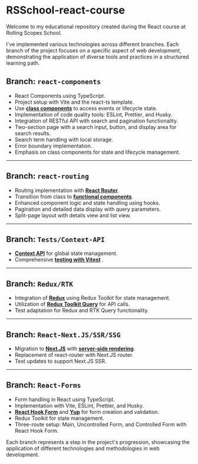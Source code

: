 # RSSchool-react-course
Welcome to my educational repository created during the React course at Rolling Scopes School. 

I've implemented various technologies across different branches. Each branch of the project focuses on a specific aspect of web development, demonstrating the application of diverse tools and practices in a structured learning path.

## Branch: `react-components`

- React Components using TypeScript.
- Project setup with Vite and the react-ts template.
- Use **<ins>class components</ins>** to access events or lifecycle state.
- Implementation of code quality tools: ESLint, Prettier, and Husky.
- Integration of RESTful API with search and pagination functionality.
- Two-section page with a search input, button, and display area for search results.
- Search term handling with local storage.
- Error boundary implementation.
- Emphasis on class components for state and lifecycle management.

---

## Branch: `react-routing`

- Routing implementation with  **<ins>React Router</ins>**.
- Transition from class to **<ins>functional components</ins>**.
- Enhanced component logic and state handling using hooks.
- Pagination and detailed data display with query parameters.
- Split-page layout with details view and list view.

---

## Branch: `Tests/Context-API`

- **<ins>Context API</ins>** for global state management.
- Comprehensive **<ins>testing with Vitest</ins>** .

---

## Branch: `Redux/RTK`

- Integration of **<ins>Redux</ins>**  using Redux Toolkit for state management.
- Utilization of **<ins>Redux Toolkit Query</ins>**  for API calls.
- Test adaptation for Redux and RTK Query functionality.

---

## Branch: `React-Next.JS/SSR/SSG`

- Migration to **<ins>Next.JS</ins>** with **<ins>server-side rendering</ins>**.
- Replacement of react-router with Next.JS router.
- Test updates to support Next.JS SSR.

---

## Branch: `React-Forms`

- Form handling in React using TypeScript.
- Implementation with Vite, ESLint, Prettier, and Husky.
- **<ins>React Hook Form</ins>** and **<ins>Yup</ins>** for form creation and validation.
- Redux Toolkit for state management.
- Three-route setup: Main, Uncontrolled Form, and Controlled Form with React Hook Form.


Each branch represents a step in the project's progression, showcasing the application of different technologies and methodologies in web development.

